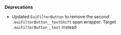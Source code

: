 **Deprecations**

- Updated `EuiFilterButton` to remove the second `.euiFilterButton__textShift` span wrapper. Target `.euiFilterButton__text` instead
